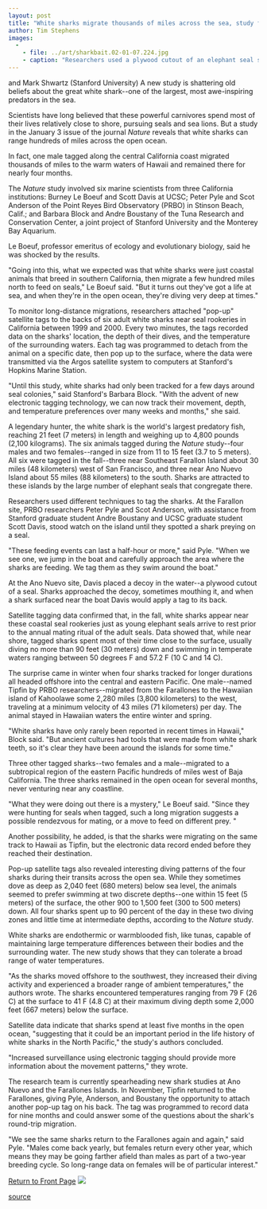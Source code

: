 ```yaml
---
layout: post
title: "White sharks migrate thousands of miles across the sea, study finds"
author: Tim Stephens
images:
  -
    - file: ../art/sharkbait.02-01-07.224.jpg
    - caption: "Researchers used a plywood cutout of an elephant seal silhouette to lure great white sharks close enough for tagging. Photo: Burney Le Boeuf"
---
```


and Mark Shwartz (Stanford University) A new study is shattering old beliefs about the great white shark--one of the largest, most awe-inspiring predators in the sea.

Scientists have long believed that these powerful carnivores spend most of their lives relatively close to shore, pursuing seals and sea lions. But a study in the January 3 issue of the journal _Nature_ reveals that white sharks can range hundreds of miles across the open ocean.

In fact, one male tagged along the central California coast migrated thousands of miles to the warm waters of Hawaii and remained there for nearly four months.  
  
The _Nature_ study involved six marine scientists from three California institutions: Burney Le Boeuf and Scott Davis at UCSC; Peter Pyle and Scot Anderson of the Point Reyes Bird Observatory (PRBO) in Stinson Beach, Calif.; and Barbara Block and Andre Boustany of the Tuna Research and Conservation Center, a joint project of Stanford University and the Monterey Bay Aquarium.  
  
Le Boeuf, professor emeritus of ecology and evolutionary biology, said he was shocked by the results.  
  
"Going into this, what we expected was that white sharks were just coastal animals that breed in southern California, then migrate a few hundred miles north to feed on seals," Le Boeuf said. "But it turns out they've got a life at sea, and when they're in the open ocean, they're diving very deep at times."  
  
To monitor long-distance migrations, researchers attached "pop-up" satellite tags to the backs of six adult white sharks near seal rookeries in California between 1999 and 2000. Every two minutes, the tags recorded data on the sharks' location, the depth of their dives, and the temperature of the surrounding waters. Each tag was programmed to detach from the animal on a specific date, then pop up to the surface, where the data were transmitted via the Argos satellite system to computers at Stanford's Hopkins Marine Station.  
  
"Until this study, white sharks had only been tracked for a few days around seal colonies," said Stanford's Barbara Block. "With the advent of new electronic tagging technology, we can now track their movement, depth, and temperature preferences over many weeks and months," she said.  
  
A legendary hunter, the white shark is the world's largest predatory fish, reaching 21 feet (7 meters) in length and weighing up to 4,800 pounds (2,100 kilograms). The six animals tagged during the _Nature_ study--four males and two females--ranged in size from 11 to 15 feet (3.7 to 5 meters). All six were tagged in the fall--three near Southeast Farallon Island about 30 miles (48 kilometers) west of San Francisco, and three near Ano Nuevo Island about 55 miles (88 kilometers) to the south. Sharks are attracted to these islands by the large number of elephant seals that congregate there.  
  
Researchers used different techniques to tag the sharks. At the Farallon site, PRBO researchers Peter Pyle and Scot Anderson, with assistance from Stanford graduate student Andre Boustany and UCSC graduate student Scott Davis, stood watch on the island until they spotted a shark preying on a seal.  
  
"These feeding events can last a half-hour or more," said Pyle. "When we see one, we jump in the boat and carefully approach the area where the sharks are feeding. We tag them as they swim around the boat."  
  
At the Ano Nuevo site, Davis placed a decoy in the water--a plywood cutout of a seal. Sharks approached the decoy, sometimes mouthing it, and when a shark surfaced near the boat Davis would apply a tag to its back.   
  
Satellite tagging data confirmed that, in the fall, white sharks appear near these coastal seal rookeries just as young elephant seals arrive to rest prior to the annual mating ritual of the adult seals. Data showed that, while near shore, tagged sharks spent most of their time close to the surface, usually diving no more than 90 feet (30 meters) down and swimming in temperate waters ranging between 50 degrees F and 57.2 F (10 C and 14 C).  
  
The surprise came in winter when four sharks tracked for longer durations all headed offshore into the central and eastern Pacific. One male--named Tipfin by PRBO researchers--migrated from the Farallones to the Hawaiian island of Kahoolawe some 2,280 miles (3,800 kilometers) to the west, traveling at a minimum velocity of 43 miles (71 kilometers) per day. The animal stayed in Hawaiian waters the entire winter and spring.  
  
"White sharks have only rarely been reported in recent times in Hawaii," Block said. "But ancient cultures had tools that were made from white shark teeth, so it's clear they have been around the islands for some time."   
  
Three other tagged sharks--two females and a male--migrated to a subtropical region of the eastern Pacific hundreds of miles west of Baja California. The three sharks remained in the open ocean for several months, never venturing near any coastline.   
  
"What they were doing out there is a mystery," Le Boeuf said. "Since they were hunting for seals when tagged, such a long migration suggests a possible rendezvous for mating, or a move to feed on different prey. "  
  
Another possibility, he added, is that the sharks were migrating on the same track to Hawaii as Tipfin, but the electronic data record ended before they reached their destination.  
  
Pop-up satellite tags also revealed interesting diving patterns of the four sharks during their transits across the open sea. While they sometimes dove as deep as 2,040 feet (680 meters) below sea level, the animals seemed to prefer swimming at two discrete depths--one within 15 feet (5 meters) of the surface, the other 900 to 1,500 feet (300 to 500 meters) down. All four sharks spent up to 90 percent of the day in these two diving zones and little time at intermediate depths, according to the _Nature_ study.  
  
White sharks are endothermic or warmblooded fish, like tunas, capable of maintaining large temperature differences between their bodies and the surrounding water. The new study shows that they can tolerate a broad range of water temperatures.  
  
"As the sharks moved offshore to the southwest, they increased their diving activity and experienced a broader range of ambient temperatures," the authors wrote. The sharks encountered temperatures ranging from 79 F (26 C) at the surface to 41 F (4.8 C) at their maximum diving depth some 2,000 feet (667 meters) below the surface.  
  
Satellite data indicate that sharks spend at least five months in the open ocean, "suggesting that it could be an important period in the life history of white sharks in the North Pacific," the study's authors concluded.  
  
"Increased surveillance using electronic tagging should provide more information about the movement patterns," they wrote.  
  
The research team is currently spearheading new shark studies at Ano Nuevo and the Farallones Islands. In November, Tipfin returned to the Farallones, giving Pyle, Anderson, and Boustany the opportunity to attach another pop-up tag on his back. The tag was programmed to record data for nine months and could answer some of the questions about the shark's round-trip migration.  
  
"We see the same sharks return to the Farallones again and again," said Pyle. "Males come back yearly, but females return every other year, which means they may be going farther afield than males as part of a two-year breeding cycle. So long-range data on females will be of particular interest."

  

[Return to Front Page][1] ![ ][2]

[1]: ../../index.html
[2]: ../../images/trans.gif

[source](http://www1.ucsc.edu/currents/01-02/01-07/sharks.html "Permalink to sharks")
